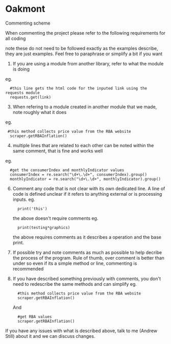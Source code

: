 # Oakmont

Commenting scheme

When commenting the project please refer to the following requirements for all coding

note these do not need to be followed exactly as the examples describe, they are just examples. Feel free to paraphrase or simplify a bit if you want

1. If you are using a module from another library, refer to what the module is doing
   
eg. 

      #this line gets the html code for the inputed link using the requests module
      requests.get(link)

3. When refering to a module created in another module that we made, note roughly what it does

  eg.
  
     #this method collects price value from the RBA website
      scraper.getRBAInflation()

4. multiple lines that are related to each other can be noted within the same comment, that is fine and works well

eg. 

      #get the consumerIndex and monthlyIndicator values
      consumerIndex = re.search("\d+\.\d+", consumerIndex).group()
      monthlyIndicator = re.search("\d+\.\d+", monthlyIndicator).group()

6. Comment any code that is not clear with its own dedicated line. A line of code is defined unclear if it refers to anything external or is processing inputs.
   eg.

         print('this') 
   the above doesn't require comments
   eg.

         print(testing*graphics)
   the above requires comments as it describes a operation and the base print.
   
8. If possible try and note comments as much as possible to help decribe the process of the program.
   Rule of thumb, over comment is better than under so even if its a simple method or line, commenting is recommended

9. If you have described something previously with comments, you don't need to redescribe the same methods and can simplify
   eg.

         #this method collects price value from the RBA website
         scraper.getRBAInflation()
   And
   
         #get RBA values
         scraper.getRBAInflation()

If you have any issues with what is described above, talk to me (Andrew Still) about it and we can discuss changes.
